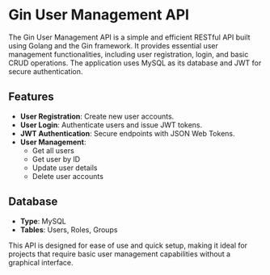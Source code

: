 # Gin User Management API

The Gin User Management API is a simple and efficient RESTful API built using Golang and the Gin framework. It provides essential user management functionalities, including user registration, login, and basic CRUD operations. The application uses MySQL as its database and JWT for secure authentication.

## Features

- **User Registration**: Create new user accounts.
- **User Login**: Authenticate users and issue JWT tokens.
- **JWT Authentication**: Secure endpoints with JSON Web Tokens.
- **User Management**:
  - Get all users
  - Get user by ID
  - Update user details
  - Delete user accounts

## Database

- **Type**: MySQL
- **Tables**: Users, Roles, Groups

This API is designed for ease of use and quick setup, making it ideal for projects that require basic user management capabilities without a graphical interface.
